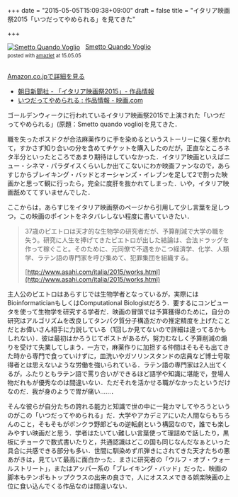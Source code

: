+++
date = "2015-05-05T15:09:38+09:00"
draft = false
title = "イタリア映画祭2015「いつだってやめられる」を見てきた"

+++

<div class="amazlet-box" style="margin-bottom:0px;"><div class="amazlet-image" style="float:left;margin:0px 12px 1px 0px;"><a href="http://www.amazon.co.jp/exec/obidos/ASIN/B00KWM7V6W/yagays-22/ref=nosim/" name="amazletlink" target="_blank"><img src="http://ecx.images-amazon.com/images/I/51caqL-yeCL._SL160_.jpg" alt="Smetto Quando Voglio" style="border: none;" /></a></div><div class="amazlet-info" style="line-height:120%; margin-bottom: 10px"><div class="amazlet-name" style="margin-bottom:10px;line-height:120%"><a href="http://www.amazon.co.jp/exec/obidos/ASIN/B00KWM7V6W/yagays-22/ref=nosim/" name="amazletlink" target="_blank">Smetto Quando Voglio</a><div class="amazlet-powered-date" style="font-size:80%;margin-top:5px;line-height:120%">posted with <a href="http://www.amazlet.com/" title="amazlet" target="_blank">amazlet</a> at 15.05.05</div></div><div class="amazlet-detail"> <br /></div><div class="amazlet-sub-info" style="float: left;"><div class="amazlet-link" style="margin-top: 5px"><a href="http://www.amazon.co.jp/exec/obidos/ASIN/B00KWM7V6W/yagays-22/ref=nosim/" name="amazletlink" target="_blank">Amazon.co.jpで詳細を見る</a></div></div></div><div class="amazlet-footer" style="clear: left"></div></div>

- [朝日新聞社 - 「イタリア映画祭2015」- 作品情報](http://www.asahi.com/italia/2015/works.html)
- [いつだってやめられる : 作品情報 - 映画.com](http://eiga.com/movie/81990/)

ゴールデンウィークに行われているイタリア映画祭2015で上演された「いつだってやめられる」(原題：Smetto quando voglio)を見てきた．

職を失ったポスドクが合法麻薬作りに手を染めるというストーリーに強く惹かれて，すかさず知り合いの分を含めてチケットを購入したのだが，正直なところネタ半分といったところであまり期待はしていなかった．イタリア映画といえばニュー・シネマ・パラダイスくらいしか出てこないにわか映画ファンなので，あらすじからブレイキング・バッドとオーシャンズ・イレブンを足して2で割った映画かと思って観に行ったら，完全に度肝を抜かれてしまった．いや，イタリア映画舐めててすいませんでした．


ここからは，あらすじをイタリア映画祭のページから引用して少し言葉を足しつつ，この映画のポイントをネタバレしない程度に書いていきたい．

> 37歳のピエトロは天才的な生物学の研究者だが、予算削減で大学の職を失う。研究に人生を捧げてきたピエトロが出した結論は、合法ドラッグを作って稼ぐこと。そのために、元同僚で不遇をかこつ経済学、化学、人類学、ラテン語の専門家を呼び集めて、犯罪集団を組織する。
>
> [http://www.asahi.com/italia/2015/works.html](http://www.asahi.com/italia/2015/works.html)

主人公のピエトロはあらすじでは生物学者となっているが，実際にはBioinformaticianもしくはComputational Biologistだろう．要するにコンピュータを使って生物学を研究する学者だ．映画の冒頭では予算獲得のために，自分の研究はアルゴリズムを改良してタンパク質分子構造だかの推定精度を上げたことだとお偉いさん相手に力説している（1回しか見てないので詳細は違ってるかもしれない）．彼は最初はかろうじてポストがあるが，努力むなしく予算削減の煽りを受けて失業してしまう．一方で，麻薬作りに加担する仲間はそもそも出てきた時から専門で食っていけずに，皿洗いやガソリンスタンドの店員など博士号取得者とは思えないような労働を強いられている．ラテン語の専門家は2人出てくるが，ふたりともラテン語で罵り合いができるほど語学や知識に堪能で，登場人物だれもが優秀なのは間違いない．ただそれを活かせる職がなかったというだけなのだ．我が身のようで胃が痛い……．

そんな彼らが自分たちの誇れる能力と知識で世の中に一発カマしてやろうというのがこの「いつだってやめられる」だ．大学やアカデミアにいた人間ならもちろんのこと，そもそもがボンクラ野郎どもの逆転劇という構図なので，誰でも楽しみやすい映画だと思う．学者はたいてい難しい言葉使って理詰めで話したり，黒板にチョークで数式書いたりと，共通認識はどこの国も同じなんだなぁといった具合に共感できる部分も多い．世間に馴染めず爪弾きにされてきた天才たちの悪あがきは，見ていて最高に面白かった．まさに研究者の「ウルフ・オブ・ウォールストリート」，またはアッパー系の「ブレイキング・バッド」だった．映画の脚本もテンポもトップクラスの出来の良さで，人にオススメできる娯楽映画の上位に食い込んでくる作品なのは間違いない．
